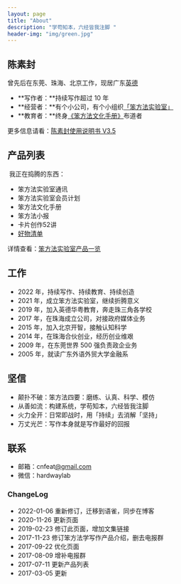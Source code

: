 ```yaml
---
layout: page
title: "About"
description: "学苟知本，六经皆我注脚 "
header-img: "img/green.jpg"
---
```



## 陈素封

曾先后在东莞、珠海、北京工作，现居广东[英德](https://www.douban.com/photos/album/1877276165/?m_start=0)​

- **写作者：**持续写作超过 10 年
- **经营者：**有个小公司，有个小组织[「笨方法实验室」](https://www.yuque.com/hardwaylab/book/bq5a1v)​
- **教育者：**终身[《笨方法文化手册》](https://www.yuque.com/hardwaylab/book)布道者

更多信息请看：[陈素封使用说明书 V3.5](https://www.yuque.com/hardwaylab/hbcnfeat/fpu2rg)


## 产品列表
​
我正在捣腾的东西：
​

- 笨方法实验室通讯
- 笨方法实验室会员计划
- 笨方法文化手册
- 笨方法小报
- 卡片创作52讲
- [好物清单](https://github.com/cnfeat/GoodThingList)

详情查看：[笨方法实验室产品一览](https://www.yuque.com/hardwaylab/book/qi5c2u)

## 工作


- 2022 年，持续写作、持续教育、持续创造
- 2021 年，成立笨方法实验室，继续折腾意义
- 2019 年，加入英德华粤教育，奔走珠三角各学校
- 2017 年，在珠海成立公司，对接政府媒体业务
- 2015 年，加入北京开智，接触认知科学
- 2014 年，在珠海合伙创业，经历创业维艰
- 2009 年，在东莞世界 500 强负责政企业务
- 2005 年，就读广东外语外贸大学金融系


## 坚信


- 颠扑不破：笨方法四要：磨练、认真、科学、模仿
- 从善如流：构建系统，学苟知本，六经皆我注脚
- 火力全开：日常即战时，用「持续」去消解「坚持」
- 万丈光芒：写作本身就是写作最好的回报



## 联系


- 邮箱：cnfeat[@gmail.com ](/gmail.com )
- 微信：hardwaylab


### ChangeLog


- 2022-01-06 重新修订，迁移到语雀，同步在博客
- 2020-11-26 更新页面
- 2019-02-23 修订此页面，增加文集链接
- 2017-11-23 修订笨方法学写作产品介绍，删去电报群
- 2017-09-22 优化页面
- 2017-08-09 增补电报群
- 2017-07-11 更新产品列表
- 2017-03-05 更新
